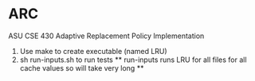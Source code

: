 # ARC
ASU CSE 430 Adaptive Replacement Policy Implementation

1. Use make to create executable (named LRU)
2. sh run-inputs.sh to run tests
    ** run-inputs runs LRU for all files for all cache values so will take very long **
